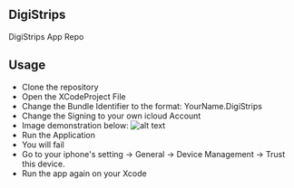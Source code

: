 ## DigiStrips
DigiStrips App Repo
## Usage
- Clone the repository
- Open the XCodeProject File
- Change the Bundle Identifier to the format: YourName.DigiStrips
- Change the Signing to your own icloud Account
- Image demonstration below: ![alt text](https://github.com/ZhouJoseph/DigiStrips/Instruction/Instruction.png)
- Run the Application
- You will fail
- Go to your iphone's setting -> General -> Device Management -> Trust this device.
- Run the app again on your Xcode
